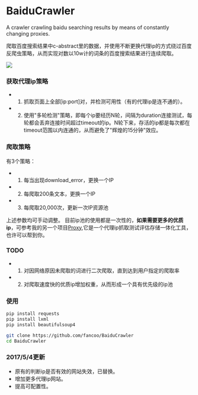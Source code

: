 # BaiduCrawler
A crawler crawling baidu searching results by means of constantly changing proxies.

爬取百度搜索结果中c-abstract里的数据，并使用不断更换代理ip的方式绕过百度反爬虫策略，从而实现对数以10w计的词条的百度搜索结果进行连续爬取。

![](https://github.com/fancoo/BaiduCrawler/blob/master/images/git.png)

### 获取代理ip策略

* 1. 抓取页面上全部[ip:port]对，并检测可用性（有的代理ip是连不通的）。
* 2. 使用"多轮检测"策略，即每个ip要经历N轮，间隔为duration连接测试，每轮都会丢弃连接时间超过timeout的ip。N轮下来，存活的ip都是每次都在timeout范围以内连通的，从而避免了"辉煌的15分钟"效应。

### 爬取策略

有3个策略：
   * 1. 每当出现download_error，更换一个IP
   * 2. 每爬取200条文本，更换一个IP
   * 3. 每爬取20,000次，更新一次IP资源池
  
上述参数均可手动调整。
目前ip池的使用都是一次性的，<b>如果需要更多的优质ip</b>，可参考我的另一个项目[Proxy](https://github.com/fancoo/Proxy),它是一个代理ip抓取测试评估存储一体化工具，也许可以帮到你。


### TODO

* 1. 对因网络原因未爬取的词进行二次爬取，直到达到用户指定的爬取率
* 2. 对爬取速度快的优质ip增加权重，从而形成一个具有优先级的ip池

### 使用
```bash
pip install requests
pip install lxml
pip install beautifulsoup4

git clone https://github.com/fancoo/BaiduCrawler
cd BaiduCrawler

```


### 2017/5/4更新
 * 原有的判断ip是否有效的网站失效，已替换。
 * 增加更多代理ip网站。
 * 提高可配置性。



